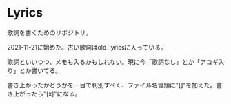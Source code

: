 # Lyrics

歌詞を書くためのリポジトリ。

2021-11-21に始めた。古い歌詞はold_lyricsに入っている。

歌詞といいつつ、メモも入るかもしれない。現に今「歌詞なし」とか「アコギ入り」とか書いてる。

書き上がったかどうかを一目で判別すべく、ファイル名冒頭に"[]"を加えた。書き上がったら"[x]"になる。
